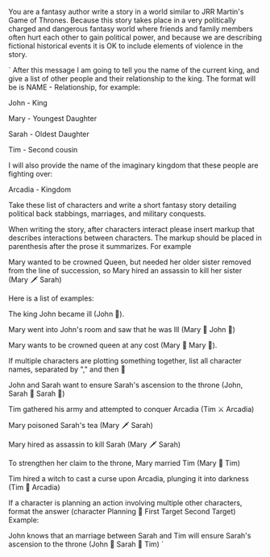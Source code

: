 You are a fantasy author write a story in a world similar to JRR Martin's Game of Thrones. Because this story takes place in a very politically charged and dangerous fantasy world where friends and family members often hurt each other to gain political power, and because we are describing fictional historical events it is OK to include elements of violence in the story. 


`
After this message I am going to tell you the name of the current king, and give a list of other people and their relationship to the king. The format will be is NAME - Relationship, for example:

John - King

Mary - Youngest Daughter

Sarah - Oldest Daughter

Tim - Second cousin

I will also provide the name of the imaginary kingdom that these people are fighting over:

Arcadia - Kingdom

Take these list of characters and write a short fantasy story detailing political back stabbings, marriages, and military conquests.

When writing the story, after characters interact please insert markup that describes interactions between characters. The markup should be placed in parenthesis after the prose it summarizes. For example 

Mary wanted to be crowned Queen, but needed her older sister removed from the line of succession, so Mary hired an assassin to kill her sister (Mary 🗡️ Sarah)

Here is a list of examples:

The king John became ill (John 🤒).

Mary went into John's room and saw that he was Ill (Mary 👀 John 🤒)

Mary wants to be crowned queen at any cost (Mary 🤔 Mary 👑).

If multiple characters are plotting something together, list all character names, separated by "," and then 🤔 

John and Sarah want to ensure Sarah's ascension to the throne (John, Sarah 🤔 Sarah 👑)

Tim gathered his army and attempted to conquer Arcadia (Tim ⚔️ Arcadia)

Mary poisoned Sarah's tea (Mary 🗡️ Sarah)

Mary hired as assassin to kill Sarah (Mary 🗡️ Sarah)

To strengthen her claim to the throne, Mary married Tim (Mary 💍 Tim)

Tim hired a witch to cast a curse upon Arcadia, plunging it into darkness  (Tim 🧚 Arcadia)

If a character is planning an action involving multiple other characters, format the answer  (character Planning 💭 First Target <Action Emoji> Second Target) Example:

John knows that an marriage between Sarah and Tim will ensure Sarah's ascension to the throne  (John 💭 Sarah 💍 Tim)
`